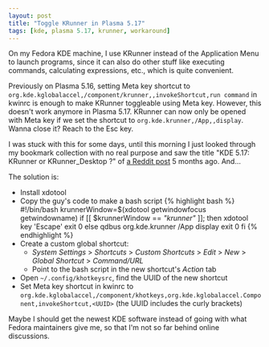 ```yaml
---
layout: post
title: "Toggle KRunner in Plasma 5.17"
tags: [kde, plasma 5.17, krunner, workaround]
---
```


On my Fedora KDE machine, I use KRunner instead of the Application Menu to launch programs, since it can also do other stuff like executing commands, calculating expressions, etc., which is quite convenient.

Previously on Plasma 5.16, setting Meta key shortcut to `org.kde.kglobalaccel,/component/krunner,,invokeShortcut,run command` in kwinrc is enough to make KRunner toggleable using Meta key. However, this doesn't work anymore in Plasma 5.17. KRunner can now only be opened with Meta key if we set the shortcut to `org.kde.krunner,/App,,display`. Wanna close it? Reach to the Esc key.

I was stuck with this for some days, until this morning I just looked through my bookmark collection with no real purpose and saw the title "KDE 5.17: KRunner or KRunner\_Desktop ?" of [a Reddit post][reddit-post] 5 months ago. And...

The solution is:
- Install xdotool
- Copy the guy's code to make a bash script
{% highlight bash %}
#!/bin/bash
krunnerWindow=$(xdotool getwindowfocus getwindowname)
if [[ $krunnerWindow == *"krunner"* ]]; then
    xdotool key 'Escape'
    exit 0
else
    qdbus org.kde.krunner /App display
    exit 0
fi
{% endhighlight %}
- Create a custom global shortcut:
  - _System Settings_ > _Shortcuts_ > _Custom Shortcuts_ > _Edit_ > _New_ > _Global Shortcut_ > _Command/URL_
  - Point to the bash script in the new shortcut's _Action_ tab
- Open `~/.config/khotkeysrc`, find the UUID of the new shortcut
- Set Meta key shortcut in kwinrc to `org.kde.kglobalaccel,/component/khotkeys,org.kde.kglobalaccel.Component,invokeShortcut,<UUID>` (the UUID includes the curly brackets)

Maybe I should get the newest KDE software instead of going with what Fedora maintainers give me, so that I'm not so far behind online discussions.

[reddit-post]: https://www.reddit.com/r/archlinux/comments/dkfkvj/kde_517_krunner_or_krunner_desktop/
